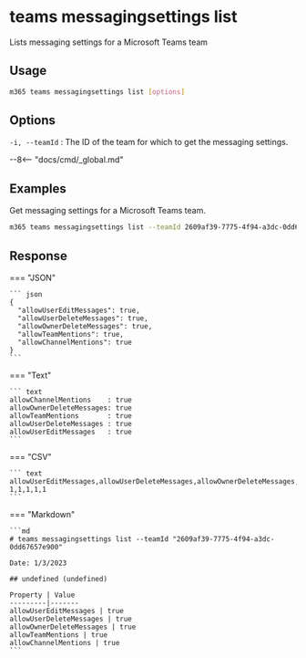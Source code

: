 # teams messagingsettings list

Lists messaging settings for a Microsoft Teams team

## Usage

```sh
m365 teams messagingsettings list [options]
```

## Options

`-i, --teamId`
: The ID of the team for which to get the messaging settings.

--8<-- "docs/cmd/_global.md"

## Examples

Get messaging settings for a Microsoft Teams team.

```sh
m365 teams messagingsettings list --teamId 2609af39-7775-4f94-a3dc-0dd67657e900
```

## Response

=== "JSON"

    ``` json
    {
      "allowUserEditMessages": true,
      "allowUserDeleteMessages": true,
      "allowOwnerDeleteMessages": true,
      "allowTeamMentions": true,
      "allowChannelMentions": true
    }
    ```

=== "Text"

    ``` text
    allowChannelMentions    : true
    allowOwnerDeleteMessages: true
    allowTeamMentions       : true
    allowUserDeleteMessages : true
    allowUserEditMessages   : true
    ```

=== "CSV"

    ``` text
    allowUserEditMessages,allowUserDeleteMessages,allowOwnerDeleteMessages,allowTeamMentions,allowChannelMentions
    1,1,1,1,1
    ```

=== "Markdown"

    ```md
    # teams messagingsettings list --teamId "2609af39-7775-4f94-a3dc-0dd67657e900"

    Date: 1/3/2023

    ## undefined (undefined)

    Property | Value
    ---------|-------
    allowUserEditMessages | true
    allowUserDeleteMessages | true
    allowOwnerDeleteMessages | true
    allowTeamMentions | true
    allowChannelMentions | true
    ```
